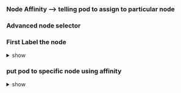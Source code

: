 ### Node Affinity --> telling pod to assign to particular node
### Advanced node selector

### First Label the node
<details><summary>show</summary>

```bash
kubectl label nodes <node name> <label-key>=<label-value>

kubectl label nodes node-01 size=Large
```
</details>

### put pod to specific node using affinity
<details><summary>show</summary>

####      requiredDuringSchedulingIgnoredDuringExecution:  pod must have affinity to put it on a node. If node is already in pod, ignore
####      preferredDuringSchedulingIgnoredDuringExecution: pod may/may not have affinity to put it on a node and can be placed to tainted node even no label assigned
####      requiredDuringSchedulingRequiredDuringExecution


```bash
apiVersion: v1
kind: Pod
metadata:
  name: app-pod
  labels:
    type: webserver
spec:
  containers:
    - name: ubuntu-container
      image: ubuntu
  affinity:
    nodeAffinity:
      requiredDuringSchedulingIgnoredDuringExecution:  // preferredDuringSchedulingIgnoredDuringExecution, requiredDuringSchedulingRequiredDuringExecution
        nodeSelectorTerms:
        - matchExpressions:
          - key: size
            operator: In  // can be NotIn,Exists
            values:
            - Large          

```
</details>
